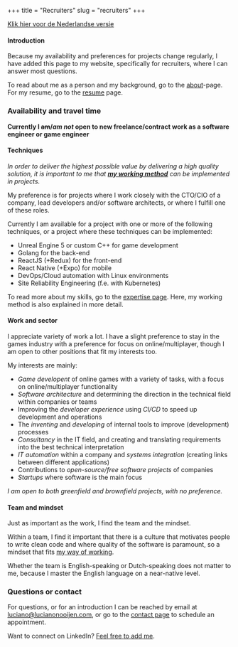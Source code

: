 +++
title = "Recruiters"
slug = "recruiters"
+++

[Klik hier voor de Nederlandse versie](/recruiters-nl)

#### Introduction

Because my availability and preferences for projects change regularly, I have added this page to my website, specifically for recruiters, where I can answer most questions.

To read about me as a person and my background, go to the [about](/about)-page. For my resume, go to the [resume](/resume) page.

### Availability and travel time

**Currently I ~~am~~/_am not_ open to new freelance/contract work as a software engineer or game engineer**

<!--
My availability per week is:

* A total of 40 hours a week
* All remote working

Currently I have an hourly rate of €80-100 depending on the project details and payment period. This hourly rate is all-in but excludes VAT.

_My preference is for a project with an initial duration of 3-6 months, with extension in consultation_.
-->

#### Techniques

*In order to deliver the highest possible value by delivering a high quality solution, it is important to me that <b>[my working method](/expertise#working-method)</b> can be implemented in projects.*

My preference is for projects where I work closely with the CTO/CIO of a company, lead developers and/or software architects, or where I fulfill one of these roles.

Currently I am available for a project with one or more of the following techniques, or a project where these techniques can be implemented:

* Unreal Engine 5 or custom C++ for game development
* Golang for the back-end
* ReactJS (+Redux) for the front-end
* React Native (+Expo) for mobile
* DevOps/Cloud automation with Linux environments
* Site Reliability Engineering (f.e. with Kubernetes)

To read more about my skills, go to the [expertise page](/expertise). Here, my working method is also explained in more detail.

#### Work and sector

I appreciate variety of work a lot. I have a slight preference to stay in the games industry with a preference for focus on online/multiplayer, though I am open to other positions that fit my interests too.

My interests are mainly:

* _Game developent_ of online games with a variety of tasks, with a focus on online/multiplayer functionality
* _Software architecture_ and determining the direction in the technical field within companies or teams
* Improving the _developer experience_ using _CI/CD_ to speed up development and operations
* The _inventing_ and _developing_ of internal tools to improve (development) processes
* _Consultancy_ in the IT field, and creating and translating requirements into the best technical interpretation
* _IT automation_ within a company and _systems integration_ (creating links between different applications)
* Contributions to _open-source/free software projects_ of companies
* _Startups_ where software is the main focus

_I am open to both greenfield and brownfield projects, with no preference._

#### Team and mindset

Just as important as the work, I find the team and the mindset.

Within a team, I find it important that there is a culture that motivates people to write clean code and where quality of the software is paramount, so a mindset that fits [my way of working](https://lucianonooijen.nl/expertise/#working-method).

Whether the team is English-speaking or Dutch-speaking does not matter to me, because I master the English language on a near-native level.

### Questions or contact

For questions, or for an introduction I can be reached by email at [luciano@lucianonooijen.com](mailto:luciano@lucianonooijen.com), or go to the [contact page](/contact) to schedule an appointment.

Want to connect on LinkedIn? [Feel free to add me](https://www.linkedin.com/in/lucianonooijen/).


